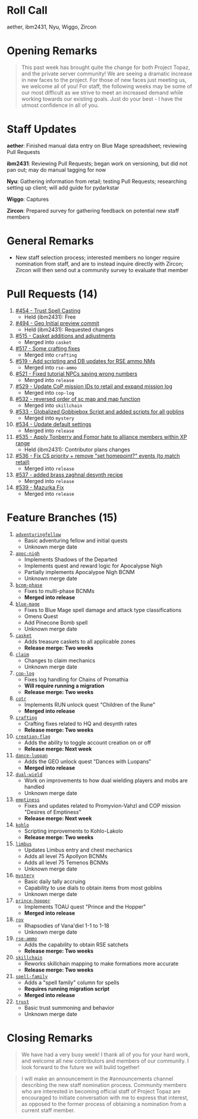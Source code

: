 # Roll Call
aether, ibm2431, Nyu, Wiggo, Zircon
# Opening Remarks
> This past week has brought quite the change for both Project Topaz, and the private server community! We are seeing a dramatic increase in new faces to the project. For those of new faces just meeting us, we welcome all of you! For staff, the following weeks may be some of our most difficult as we strive to meet an increased demand while working towards our existing goals. Just do your best - I have the utmost confidence in all of you.

# Staff Updates
**aether**: Finished manual data entry on Blue Mage spreadsheet; reviewing Pull Requests

**ibm2431**: Reviewing Pull Requests; began work on versioning, but did not pan out; may do manual tagging for now

**Nyu**: Gathering information from retail; testing Pull Requests; researching setting up client; will add guide for pydarkstar

**Wiggo**: Captures

**Zircon**: Prepared survey for gathering feedback on potential new staff members

# General Remarks
- New staff selection process; interested members no longer require nomination from staff, and are to instead inquire directly with Zircon; Zircon will then send out a community survey to evaluate that member

# Pull Requests (14)
1. [#454 - Trust Spell Casting](https://github.com/project-topaz/topaz/pull/454)
    - Held (ibm2431): Free
2. [#494 - Geo Initial preview commit](https://github.com/project-topaz/topaz/pull/494)
    - Held (ibm2431): Requested changes
3. [#515 - Casket additions and adjustments](https://github.com/project-topaz/topaz/pull/515)
    - Merged into `casket`
4. [#517 - Some crafting fixes](https://github.com/project-topaz/topaz/pull/517)
    - Merged into `crafting`
5. [#519 - Add scripting and DB updates for RSE ammo NMs](https://github.com/project-topaz/topaz/pull/519)
    - Merged into `rse-ammo`
6. [#521 - Fixed tutorial NPCs saying wrong numbers](https://github.com/project-topaz/topaz/pull/521)
    - Merged into `release`
7. [#529 - Update CoP mission IDs to retail and expand mission log](https://github.com/project-topaz/topaz/pull/529)
    - Merged into `cop-log`
8. [#532 - reversed order of sc map and map function](https://github.com/project-topaz/topaz/pull/532)
    - Merged into `skillchain`
9. [#533 - Globalized Gobbiebox Script and added scripts for all goblins](https://github.com/project-topaz/topaz/pull/533)
    - Merged into `mystery`
10. [#534 - Update default settings](https://github.com/project-topaz/topaz/pull/534)
    - Merged into `release`
11. [#535 - Apply Tonberry and Fomor hate to alliance members within XP range](https://github.com/project-topaz/topaz/pull/535)
    - Held (ibm2431): Contributor plans changes
12. [#536 - Fix CS priority + remove "set homepoint?" events (to match retail)](https://github.com/project-topaz/topaz/pull/536)
    - Merged into `release`
13. [#537 - added brass zaghnal desynth recipe](https://github.com/project-topaz/topaz/pull/537)
    - Merged into `release`
14. [#539 - Mazurka Fix](https://github.com/project-topaz/topaz/pull/539)
    - Merged into `release`

# Feature Branches (15)
1. [`adventuringfellow`](https://github.com/project-topaz/topaz/tree/adventuringfellow)
    - Basic adventuring fellow and initial quests
    - Unknown merge date
2. [`apoc-nigh`](https://github.com/project-topaz/topaz/tree/apoc-nigh)
    - Implements Shadows of the Departed
    - Implements quest and reward logic for Apocalypse Nigh
    - Partially implements Apocalypse Nigh BCNM
    - Unknown merge date
3. [`bcnm-phase`](https://github.com/project-topaz/topaz/tree/bcnm-phase)
    - Fixes to multi-phase BCNMs
    - **Merged into release**
4. [`blue-mage`](https://github.com/project-topaz/topaz/tree/blue-mage)
    - Fixes to Blue Mage spell damage and attack type classifications
    - Omens Quest
    - Add Pinecone Bomb spell
    - Unknown merge date
5. [`casket`](https://github.com/project-topaz/topaz/tree/casket)
    - Adds treasure caskets to all applicable zones
    - **Release merge: Two weeks**
6. [`claim`](https://github.com/project-topaz/topaz/tree/claim)
    - Changes to claim mechanics
    - Unknown merge date
7. [`cop-log`](https://github.com/project-topaz/topaz/tree/cop-log)
    - Fixes log handling for Chains of Promathia
    - **Will require running a migration**
    - **Release merge: Two weeks**
8. [`cotr`](https://github.com/project-topaz/topaz/tree/cotr)
    - Implements RUN unlock quest "Children of the Rune"
    - **Merged into release**
9. [`crafting`](https://github.com/project-topaz/topaz/tree/crafting)
    - Crafting fixes related to HQ and desynth rates
    - **Release merge: Two weeks**
10. [`creation-flag`](https://github.com/project-topaz/topaz/tree/creation-flag)
    - Adds the ability to toggle account creation on or off
    - **Release merge: Next week**
11. [`dance-luopan`](https://github.com/project-topaz/topaz/tree/dance-luopan)
    - Adds the GEO unlock quest "Dances with Luopans"
    - **Merged into release**
12. [`dual-wield`](https://github.com/project-topaz/topaz/tree/dual-wield)
    - Work on improvements to how dual wielding players and mobs are handled
    - Unknown merge date
13. [`emptiness`](https://github.com/project-topaz/topaz/tree/emptiness)
    - Fixes and updates related to Promyvion-Vahzl and COP mission "Desires of Emptiness"
    - **Release merge: Next week**
14. [`kohlo`](https://github.com/project-topaz/topaz/tree/kohlo)
    - Scripting improvements to Kohlo-Lakolo
    - **Release merge: Two weeks**
15. [`limbus`](https://github.com/project-topaz/topaz/tree/limbus)
    - Updates Limbus entry and chest mechanics
    - Adds all level 75 Apollyon BCNMs
    - Adds all level 75 Temenos BCNMs
    - Unknown merge date
16. [`mystery`](https://github.com/project-topaz/topaz/tree/mystery)
    - Basic daily tally accruing
    - Capability to use dials to obtain items from most goblins
    - Unknown merge date
17. [`prince-hopper`](https://github.com/project-topaz/topaz/tree/prince-hopper)
    - Implements TOAU quest "Prince and the Hopper"
    - **Merged into release**
18. [`rov`](https://github.com/project-topaz/topaz/tree/rov)
    - Rhapsodies of Vana'diel 1-1 to 1-18
    - Unknown merge date
19. [`rse-ammo`](https://github.com/project-topaz/topaz/tree/rse-ammo)
    - Adds the capability to obtain RSE satchets
    - **Release merge: Two weeks**
20. [`skillchain`](https://github.com/project-topaz/topaz/tree/skillchain)
    - Reworks skillchain mapping to make formations more accurate
    - **Release merge: Two weeks**
21. [`spell-family`](https://github.com/project-topaz/topaz/tree/spell-family)
    - Adds a "spell family" column for spells
    - **Requires running migration script**
    - **Merged into release**
22. [`trust`](https://github.com/project-topaz/topaz/tree/trust)
    - Basic trust summoning and behavior
    - Unknown merge date

# Closing Remarks
> We have had a very busy week! I thank all of you for your hard work, and welcome all new contributors and members of our community. I look forward to the future we will build together!

> I will make an announcement in the #announcements channel describing the new staff nomination process. Community members who are interested in becoming official staff of Project Topaz are encouraged to initiate conversation with me to express that interest, as opposed to the former process of obtaining a nomination from a current staff member.